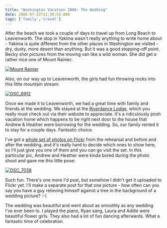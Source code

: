 ```yaml
---
title: "Washington Vacation 2008: The Wedding"
date: 2008-07-22T12:39:53.000
tags: ['family','travel']
---
```


After the beach we took a couple of days to travel up from Long Beach to Leavenworth. The stop in Yakima wasn't really anything to write home about - Yakima is quite different from the other places in Washington we visited - dry, dusty, more desert than anything. But it was a good stopping-off point. Becky shot pictures from the moving van like a wild woman. She did get a rather nice one of Mount Rainier:

[![Mount Rainier](http://farm4.static.flickr.com/3181/2670631868_62c7d43910.jpg)](http://www.flickr.com/photos/chrishubbs/2670631868/ "Mount Rainier by chrishubbs, on Flickr")

Also, on our way up to Leavenworth, the girls had fun throwing rocks into this little mountain stream:

[![DSC_6912](http://farm4.static.flickr.com/3112/2670641754_5c2b298846.jpg)](http://www.flickr.com/photos/chrishubbs/2670641754/ "DSC_6912 by chrishubbs, on Flickr")

Once we made it to Leavenworth, we had a great time with family and friends at the wedding. We stayed at the [Riverdance Lodge](http://www.riverdanceleavenworth.com), which you really must check out via their website to appreciate. It's a ridiculously posh vacation home which happens to be right next door to the house that Andrew & Heather were borrowing for the wedding. So, our family rented it to stay for a couple days. Fantastic choice.

I've got a [whole set of photos on Flickr](http://flickr.com/photos/chrishubbs/sets/72157606175171898/) from the rehearsal and before and after the wedding, and it's really hard to decide which ones to show here, so I'll just give you one of them and you can go visit the set. In this particular pic, Andrew and Heather were kinda bored during the photo shoot and gave me this little pose:

[![DSC_7038](http://farm4.static.flickr.com/3043/2670695502_1c3792ac61.jpg)](http://www.flickr.com/photos/chrishubbs/2670695502/ "DSC_7038 by chrishubbs, on Flickr")

Such fun. There's one more I'd post, but somehow I didn't get it uploaded to Flickr yet. I'll make a separate post for that one picture - how often can you say you have a guy relieving himself against a tree in the background of a wedding picture? :-)

The wedding was beautiful and went about as smoothly as any wedding I've ever been to. I played the piano, Ryan sang, Laura and Addie were beautiful flower girls. They also had a lot of fun dancing afterwards. What a fantastic time of celebration.
